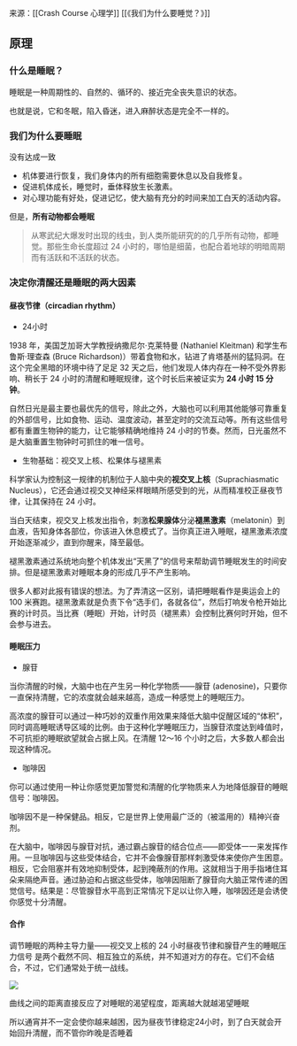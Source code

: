 ---
---

来源：[[Crash Course 心理学]] [[《我们为什么要睡觉？》]]

## 原理
### 什么是睡眠？

睡眠是一种周期性的、自然的、循环的、接近完全丧失意识的状态。

也就是说，它和冬眠，陷入昏迷，进入麻醉状态是完全不一样的。

### 我们为什么要睡眠

没有达成一致
- 机体要进行恢复，我们身体内的所有细胞需要休息以及自我修复。
- 促进机体成长，睡觉时，垂体释放生长激素。
- 对心理功能有好处，促进记忆，使大脑有充分的时间来加工白天的活动内容。

但是，**所有动物都会睡眠**
> 从寒武纪大爆发时出现的线虫，到人类所能研究的的几乎所有动物，都睡觉。那些生命长度超过 24 小时的，哪怕是细菌，也配合着地球的明暗周期而有活跃和不活跃的状态。

### 决定你清醒还是睡眠的两大因素

#### 昼夜节律（circadian rhythm）

- 24小时

1938 年，美国芝加哥大学教授纳撒尼尔·克莱特曼 (Nathaniel Kleitman) 和学生布鲁斯·理查森 (Bruce Richardson)）带着食物和水，钻进了肯塔基州的猛犸洞。在这个完全黑暗的环境中待了足足 32 天之后，他们发现人体内存在一种不受外界影响、稍长于 24 小时的清醒和睡眠规律，这个时长后来被证实为 **24 小时 15 分钟**。

自然日光是最主要也最优先的信号，除此之外，大脑也可以利用其他能够可靠重复的外部信号，比如食物、运动、温度波动，甚至定时的交流互动等。所有这些信号都有重置生物钟的能力，让它能够精确地维持 24 小时的节奏。然而，日光虽然不是大脑重置生物钟时可抓住的唯一信号。

- 生物基础：视交叉上核、松果体与褪黑素

科学家认为控制这一规律的机制位于人脑中央的**视交叉上核**（Suprachiasmatic Nucleus），它还会通过视交叉神经采样眼睛所感受到的光，从而精准校正昼夜节律，让其保持在 24 小时。

当白天结束，视交叉上核发出指令，刺激**松果腺体**分泌**褪黑激素**（melatonin）到血液，告知身体各部位，你该进入休息模式了。当你真正进入睡眠，褪黑激素浓度开始逐渐减少，直到你醒来，降至最低。

褪黑激素通过系统地向整个机体发出“天黑了”的信号来帮助调节睡眠发生的时间安排。但是褪黑激素对睡眠本身的形成几乎不产生影响。

很多人都对此报有错误的想法。为了弄清这一区别，请把睡眠看作是奥运会上的 100 米赛跑。褪黑激素就是负责下令“选手们，各就各位”，然后打响发令枪开始比赛的计时员。当比赛（睡眠）开始，计时员（褪黑素）会控制比赛何时开始，但不会参与进去。


#### 睡眠压力

- 腺苷

当你清醒的时候，大脑中也在产生另一种化学物质——腺苷 (adenosine)，只要你一直保持清醒，它的浓度就会越来越高，造成一种感觉上的睡眠压力。

高浓度的腺苷可以通过一种巧妙的双重作用效果来降低大脑中促醒区域的“体积”，同时调高睡眠诱导区域的比例。由于这种化学睡眠压力，当腺苷浓度达到峰值时，不可抗拒的睡眠欲望就会占据上风。在清醒 12～16 个小时之后，大多数人都会出现这种情况。

- 咖啡因

你可以通过使用一种让你感觉更加警觉和清醒的化学物质来人为地降低腺苷的睡眠信号：咖啡因。

咖啡因不是一种保健品。相反，它是世界上使用最广泛的（被滥用的）精神兴奋剂。

在大脑中，咖啡因与腺苷对抗，通过霸占腺苷的结合位点——即受体一一来发挥作用。一旦咖啡因与这些受体结合，它并不会像腺苷那样刺激受体来使你产生困意。相反，它会阻塞并有效地抑制受体，起到掩蔽剂的作用。这就相当于用手指堵住耳朵来隔绝声音。通过胁迫和占据这些受体，咖啡因阻断了腺苷向大脑正常传递的困觉信号。结果是：尽管腺苷水平高到正常情况下足以让你入睡，咖啡因还是会诱使你感觉十分清醒。

#### 合作

调节睡眠的两种主导力量——视交叉上核的 24 小时昼夜节律和腺苷产生的睡眠压力信号 是两个截然不同、相互独立的系统，并不知道对方的存在。它们不会结合，不过，它们通常处于统一战线。

![](https://picture-guan.oss-cn-hangzhou.aliyuncs.com/20220817004259.png)

曲线之间的距离直接反应了对睡眠的渴望程度，距离越大就越渴望睡眠

所以通宵并不一定会使你越来越困，因为昼夜节律稳定24小时，到了白天就会开始回升清醒，而不管你昨晚是否睡着